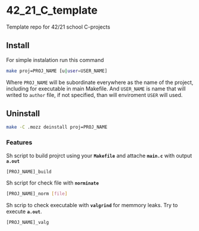 # 42_21_C_template
Template repo for 42/21 school C-projects

## Install
For simple instalation run this command
```bash
make proj=PROJ_NAME [u|user=USER_NAME]
```
Where `PROJ_NAME` will be subordinate everywhere as the name of the project, including for executable in main Makefile. And `USER_NAME` is name that will writed to `author` file, if not specified, than will enviroment `USER` will used.

## Uninstall
```bash
make -C .mozz deinstall proj=PROJ_NAME
```

### Features
Sh script to build projrct using your **`Makefile`** and attache **`main.c`** with output **`a.out`**
```bash
[PROJ_NAME]_build
```
Sh script for check file with **`norminate`**
```bash
[PROJ_NAME]_norm [file]
```
Sh scrip to check executable with **`valgrind`** for memmory leaks. Try to execute **`a.out`**.
```bash
[PROJ_NAME]_valg
```